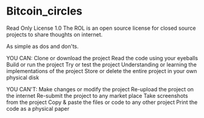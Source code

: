 # Bitcoin_circles
Read Only License 1.0
The ROL is an open source license for closed source projects to share thoughts on internet.

As simple as dos and don'ts.

YOU CAN:
Clone or download the project
Read the code using your eyeballs
Build or run the project
Try or test the project
Understanding or learning the implementations of the project
Store or delete the entire project in your own physical disk

YOU CAN'T:
Make changes or modify the project
Re-upload the project on the internet
Re-submit the project to any market place
Take screenshots from the project
Copy & paste the files or code to any other project
Print the code as a physical paper
